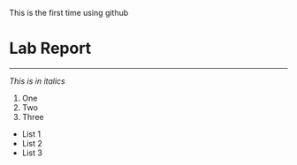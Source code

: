 This is the first time using github
# **Lab Report**
---
*This is in italics*

1. One
2. Two
3. Three

* List 1
* List 2
* List 3


